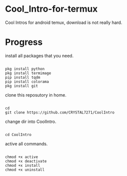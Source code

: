 # Cool_Intro-for-termux
Cool Intros for android temux, download is not really hard.
# Progress
install all packages that you need.
```

pkg install python
pkg install termimage
pip install tqdm
pip install colorama
pkg install git

```
clone this reposutory in home.
```

cd
git clone https://github.com/CRYSTAL7271/CoolIntro

```
change dir into CoolIntro.
```

cd CoolIntro

```
active all commands.
```

chmod +x active
chmod +x deactivate
chmod +x install
chmod +x uninstall

```
